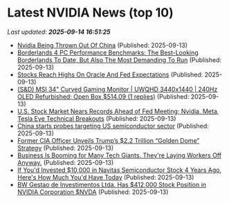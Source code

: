 # Latest NVIDIA News (top 10)
_Last updated: **2025-09-14 16:51:25**_

- [Nvidia Being Thrown Out Of China](https://biztoc.com/x/5664f850b7a0301e) (Published: 2025-09-13)
- [Borderlands 4 PC Performance Benchmarks: The Best-Looking Borderlands To Date, But Also The Most Demanding To Run](https://wccftech.com/borderlands-4-pc-performance-benchmarks-best-looking-borderlands-to-date-but-also-the-most-heaviest-to-run/) (Published: 2025-09-13)
- [Stocks Reach Highs On Oracle And Fed Expectations](https://www.forbes.com/sites/bill_stone/2025/09/13/stocks-reach-highs-on-oracle-and-fed-expectations/) (Published: 2025-09-13)
- [(S&D) MSI 34" Curved Gaming Monitor | UWQHD 3440x1440 | 240Hz OLED Refurbished; Open Box $514.09 (1 replies)](https://slickdeals.net/f/18602845-s-d-msi-34-curved-gaming-monitor-uwqhd-3440x1440-240hz-oled-refurbished-open-box-514-09) (Published: 2025-09-13)
- [U.S. Stock Market Nears Records Ahead of Fed Meeting; Nvidia, Meta, Tesla Eye Technical Breakouts](https://www.ibtimes.com/us-stock-market-nears-records-ahead-fed-meeting-nvidia-meta-tesla-eye-technical-breakouts-3783273) (Published: 2025-09-13)
- [China starts probes targeting US semiconductor sector](https://fortune.com/2025/09/13/china-us-semiconductor-sector-anti-dumping-probe-discrimination-trump-trade-war/) (Published: 2025-09-13)
- [Former CIA Officer Unveils Trump’s $2.2 Trillion “Golden Dome” Strategy](https://www.globenewswire.com/news-release/2025/09/13/3149499/0/en/Former-CIA-Officer-Unveils-Trump-s-2-2-Trillion-Golden-Dome-Strategy.html) (Published: 2025-09-13)
- [Business Is Booming for Many Tech Giants. They're Laying Workers Off Anyway.](https://www.investopedia.com/business-is-booming-for-many-tech-giants-they-re-laying-workers-off-anyway-oracle-11807131) (Published: 2025-09-13)
- [If You'd Invested $10,000 in Navitas Semiconductor Stock 4 Years Ago, Here's How Much You'd Have Today](https://biztoc.com/x/28a4c101985bfb2a) (Published: 2025-09-13)
- [BW Gestao de Investimentos Ltda. Has $412,000 Stock Position in NVIDIA Corporation $NVDA](https://www.etfdailynews.com/2025/09/13/bw-gestao-de-investimentos-ltda-has-412000-stock-position-in-nvidia-corporation-nvda/) (Published: 2025-09-13)
